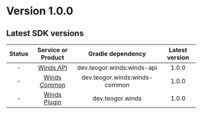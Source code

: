 [//]: # (This file was automatically generated - do not edit)

# Version 1.0.0

## Latest SDK versions

| Status |             Service or Product              |       Gradle dependency       | Latest version |
|:------:|:-------------------------------------------:|:-----------------------------:|:--------------:|
|   -    |       [Winds API](../../../html/api)        |  dev.teogor.winds:winds-api   |     1.0.0      |
|   -    |    [Winds Common](../../../html/common)     | dev.teogor.winds:winds-common |     1.0.0      |
|   -    | [Winds Plugin](../../../html/gradle-plugin) |       dev.teogor.winds        |     1.0.0      |
